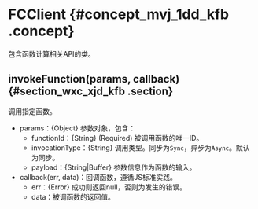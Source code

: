 # FCClient {#concept_mvj_1dd_kfb .concept}

包含函数计算相关API的类。

## invokeFunction\(params, callback\) {#section_wxc_xjd_kfb .section}

调用指定函数。

-   params：\{Object\} 参数对象，包含：
    -   functionId：\{String\} \(Required\) 被调用函数的唯一ID。
    -   invocationType：\{String\} 调用类型。同步为`Sync`，异步为`Async`。默认为同步。
    -   payload：\{String|Buffer\} 参数信息作为函数的输入。
-   callback\(err, data\)：回调函数，遵循JS标准实践。
    -   err：\{Error\} 成功则返回null，否则为发生的错误。
    -   data：被调函数的返回值。

